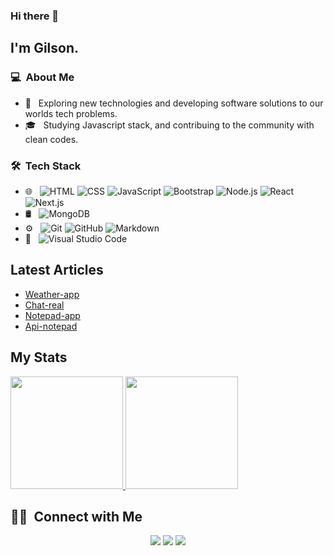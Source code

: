 ### Hi there 👋

## I'm Gilson.

### 💻 &nbsp;About Me 

- 🤔 &nbsp; Exploring new technologies and developing software solutions to our worlds tech problems.
- 🎓 &nbsp; Studying Javascript stack, and contribuing to the community with clean codes.


### 🛠 &nbsp;Tech Stack

- 🌐 &nbsp;
  ![HTML](https://img.shields.io/badge/-HTML-333333?style=flat&logo=HTML5)
  ![CSS](https://img.shields.io/badge/-CSS-333333?style=flat&logo=CSS3&logoColor=1572B6)
  ![JavaScript](https://img.shields.io/badge/-JavaScript-333333?style=flat&logo=javascript)
  ![Bootstrap](https://img.shields.io/badge/-Bootstrap-333333?style=flat&logo=bootstrap&logoColor=563D7C)
  ![Node.js](https://img.shields.io/badge/-Node.js-333333?style=flat&logo=node.js)
  ![React](https://img.shields.io/badge/-React-333333?style=flat&logo=react)
  ![Next.js](https://img.shields.io/badge/-Next.js-333333?style=flat&logo=next.js)
- 🛢 &nbsp;
  ![MongoDB](https://img.shields.io/badge/-MongoDB-333333?style=flat&logo=mongodb)
- ⚙️ &nbsp;
  ![Git](https://img.shields.io/badge/-Git-333333?style=flat&logo=git)
  ![GitHub](https://img.shields.io/badge/-GitHub-333333?style=flat&logo=github)
  ![Markdown](https://img.shields.io/badge/-Markdown-333333?style=flat&logo=markdown)
- 🔧 &nbsp;
  ![Visual Studio Code](https://img.shields.io/badge/-Visual%20Studio%20Code-333333?style=flat&logo=visual-studio-code&logoColor=007ACC)


## Latest Articles
<!-- BLOG-POST-LIST:START -->
- [Weather-app](https://github.com/juninhokaponne/Weather-App)
- [Chat-real](https://github.com/juninhokaponne/chat-real)
- [Notepad-app](https://github.com/juninhokaponne/notepad)
- [Api-notepad](https://github.com/juninhokaponne/api-notepad)
<!-- BLOG-POST-LIST:END -->

## My Stats
<p>
<a href="https://github.com/juninhokaponne">
  <img height="180em" src="https://github-readme-stats.vercel.app/api?username=juninhokaponne&show_icons=true&theme=radical" />
  <img height="180em" src="https://github-readme-stats-eight-theta.vercel.app/api/top-langs/?username=cdthomp1&theme=radical&layout=compact&exclude_lang=java+r" />
</a>
</p>


##  🤝🏻 &nbsp;Connect with Me

<p align="center">
<a href="https://github.com/juninhokaponne"><img src="https://img.shields.io/badge/-juninhokaponne-3423A6?style=flat-square&logo=Google-Chrome&logoColor=white"/></a>
<a href="https://www.linkedin.com/in/gilson-oliveirajf"><img src="https://img.shields.io/badge/-gilson%20oliveira%20jf-0077B5?style=flat-square&logo=Linkedin&logoColor=white"/></a>
<a href="mailto:juninhokaponnemg@hotmail.com"><img src="https://img.shields.io/badge/-juninhokaponnemg@hotmail.com-D14836?style=flat-square&logo=Gmail&logoColor=white"/></a>

<!--
**cdthomp1/cdthomp1** is a ✨ _special_ ✨ repository because its `README.md` (this file) appears on your GitHub profile.


